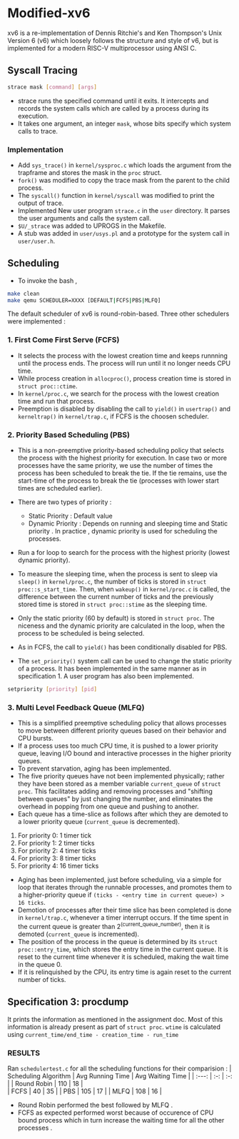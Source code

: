 # Modified-xv6

xv6 is a re-implementation of Dennis Ritchie's and Ken Thompson's Unix
Version 6 (v6) which loosely follows the structure and style of v6,
but is implemented for a modern RISC-V multiprocessor using ANSI C.

## Syscall Tracing

```bash
strace mask [command] [args]
```
* strace runs the specified command until it exits. It intercepts and records the system calls which are called by a process during its execution.  
* It takes one argument, an integer `mask`, whose bits specify which system calls to trace.  

### Implementation

* Add `sys_trace()` in `kernel/sysproc.c` which loads the argument from the trapframe and stores the mask in the `proc` struct.
* `fork()` was modified to copy the trace mask from the parent to the child process.
* The `syscall()` function in `kernel/syscall` was modified to print the output of trace.  
* Implemented New user program `strace.c` in the `user` directory. It parses the user arguments and calls the system call.
* `$U/_strace` was added to UPROGS in the Makefile.
* A stub was added in `user/usys.pl` and a prototype for the system call in `user/user.h`.

## Scheduling 

* To invoke the bash ,  
```bash
make clean
make qemu SCHEDULER=XXXX [DEFAULT|FCFS|PBS|MLFQ]
```
The default scheduler of xv6 is round-robin-based. Three other schedulers were implemented :

### 1. First Come First Serve (FCFS)  

* It selects the process with the lowest creation time and keeps runnning until the process ends. The process will run until it no longer needs CPU time.  
* While process creation in ```allocproc()```, process creation time is stored in ```struct proc::ctime```.  
* In ```kernel/proc.c```, we search for the process with the lowest creation time and run that process.  
* Preemption is disabled by disabling the call to ```yield()``` in ```usertrap()``` and ```kerneltrap()``` in ```kernel/trap.c```, if FCFS is the choosen scheduler.

### 2. Priority Based Scheduling (PBS)  

* This is a non-preemptive priority-based scheduling policy that selects the process
with the highest priority for execution. In case two or more processes have the same priority, we use the number of times the process has been scheduled to break the tie. If the tie remains, use the start-time of the process to break the tie (processes with lower start times are scheduled earlier).  
* There are two types of priority :
    * Static Priority : Default value  
    * Dynamic Priority : Depends on running and sleeping time and Static priority . 
In practice , dynamic priority is used for scheduling the processes.

* Run a for loop to search for the process with the highest priority (lowest dynamic priority).
* To measure the sleeping time, when the process is sent to sleep via `sleep()` in `kernel/proc.c`, the number of ticks is stored in `struct proc::s_start_time`. Then, when `wakeup()` in `kernel/proc.c` is called, the difference between the current number of ticks and the previously stored time is stored in `struct proc::stime` as the sleeping time.
* Only the static priority (60 by default) is stored in `struct proc`. The niceness and the dynamic priority are calculated in the loop, when the process to be scheduled is being selected.
* As in FCFS, the call to `yield()` has been conditionally disabled for PBS.
* The `set_priority()` system call can be used to change the static priority of a process. It has been implemented in the same manner as in specification 1. A user program has also been implemented.

```bash
setpriority [priority] [pid]
```

### 3. Multi Level Feedback Queue (MLFQ)  

* This is a simplified preemptive scheduling policy that allows processes to move between different priority queues based on their behavior and CPU bursts.  
* If a process uses too much CPU time, it is pushed to a lower priority queue, leaving I/O bound and interactive processes in the higher priority queues.
* To prevent starvation, aging has been implemented.  
* The five priority queues have not been implemented physically; rather they have been stored as a member variable `current_queue` of `struct proc`. This facilitates adding and removing processes and "shifting between queues" by just changing the number, and eliminates the overhead in popping from one queue and pushing to another.
* Each queue has a time-slice as follows after which they are demoted to a lower priority queue (`current_queue` is decremented).

1. For priority 0: 1 timer tick
2. For priority 1: 2 timer ticks
3. For priority 2: 4 timer ticks
4. For priority 3: 8 timer ticks
5. For priority 4: 16 timer ticks
* Aging has been implemented, just before scheduling, via a simple for loop that iterates through the runnable processes, and promotes them to a higher-priority queue if `(ticks - <entry time in current queue>) > 16 ticks`.
* Demotion of processes after their time slice has been completed is done in `kernel/trap.c`, whenever a timer interrupt occurs. If the time spent in the current queue is greater than 2<sup>(current_queue_number)</sup>, then it is demoted (`current_queue` is incremented).
* The position of the process in the queue is determined by its `struct proc::entry_time`, which stores the entry time in the current queue. It is reset to the current time whenever it is scheduled, making the wait time in the queue 0.
* If it is relinquished by the CPU, its entry time is again reset to the current number of ticks.

## Specification 3: procdump

It prints the information as mentioned in the assignment doc. Most of this information is already present as part of ```struct proc```.
```wtime``` is calculated using ```current_time/end_time - creation_time - run_time```

### RESULTS 
Ran ```schedulertest.c``` for all the scheduling functions for their comparision :
| Scheduling Algorithm | Avg Running Time  | Avg Waiting Time  |
| :---:   | :-: | :-: |
| Round Robin | 110 | 18 |  
| FCFS | 40 | 35 |
| PBS | 105 | 17 |
| MLFQ | 108 | 16 |

* Round Robin performed the best followed by MLFQ .  
* FCFS as expected performed worst because of occurence of CPU bound process which in turn increase the waiting time for all the other processes .  
